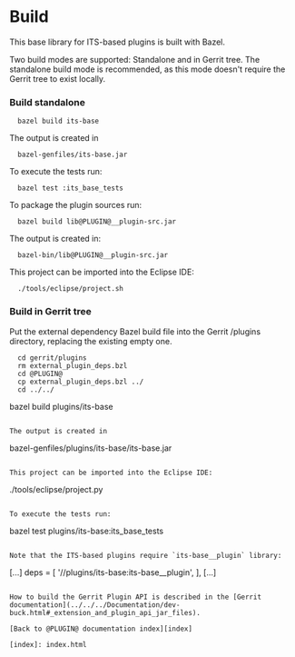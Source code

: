 Build
=====

This base library for ITS-based plugins is built with Bazel.

Two build modes are supported: Standalone and in Gerrit tree.
The standalone build mode is recommended, as this mode doesn't require
the Gerrit tree to exist locally.

### Build standalone

```
  bazel build its-base
```

The output is created in

```
  bazel-genfiles/its-base.jar
```

To execute the tests run:

```
  bazel test :its_base_tests
```

To package the plugin sources run:

```
  bazel build lib@PLUGIN@__plugin-src.jar
```

The output is created in:

```
  bazel-bin/lib@PLUGIN@__plugin-src.jar
```

This project can be imported into the Eclipse IDE:

```
  ./tools/eclipse/project.sh
```

### Build in Gerrit tree

Put the external dependency Bazel build file into the Gerrit /plugins directory,
replacing the existing empty one.

```
  cd gerrit/plugins
  rm external_plugin_deps.bzl
  cd @PLUGIN@
  cp external_plugin_deps.bzl ../
  cd ../../

```
  bazel build plugins/its-base
```

The output is created in

```
  bazel-genfiles/plugins/its-base/its-base.jar
```

This project can be imported into the Eclipse IDE:

```
  ./tools/eclipse/project.py
```

To execute the tests run:

```
  bazel test plugins/its-base:its_base_tests
```

Note that the ITS-based plugins require `its-base__plugin` library:

```
[...]
  deps = [
    '//plugins/its-base:its-base__plugin',
  ],
[...]
```

How to build the Gerrit Plugin API is described in the [Gerrit
documentation](../../../Documentation/dev-buck.html#_extension_and_plugin_api_jar_files).

[Back to @PLUGIN@ documentation index][index]

[index]: index.html
